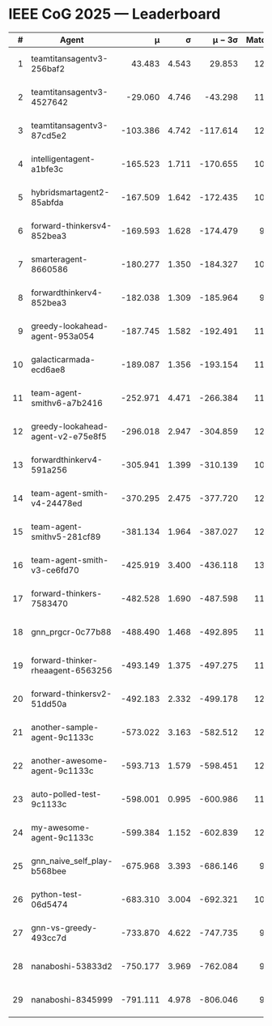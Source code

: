 # IEEE CoG 2025 — Leaderboard

| # | Agent | μ | σ | μ − 3σ | Matches | Updated |
|---:|---|---:|---:|---:|---:|---|
| 1 | teamtitansagentv3-256baf2 | 43.483 | 4.543 | 29.853 | 12240 | 2025-08-21 14:49 |
| 2 | teamtitansagentv3-4527642 | -29.060 | 4.746 | -43.298 | 11554 | 2025-08-21 14:49 |
| 3 | teamtitansagentv3-87cd5e2 | -103.386 | 4.742 | -117.614 | 12986 | 2025-08-21 14:49 |
| 4 | intelligentagent-a1bfe3c | -165.523 | 1.711 | -170.655 | 10049 | 2025-08-21 14:49 |
| 5 | hybridsmartagent2-85abfda | -167.509 | 1.642 | -172.435 | 10697 | 2025-08-21 14:49 |
| 6 | forward-thinkersv4-852bea3 | -169.593 | 1.628 | -174.479 | 9637 | 2025-08-21 14:49 |
| 7 | smarteragent-8660586 | -180.277 | 1.350 | -184.327 | 10507 | 2025-08-21 14:49 |
| 8 | forwardthinkerv4-852bea3 | -182.038 | 1.309 | -185.964 | 9630 | 2025-08-21 14:49 |
| 9 | greedy-lookahead-agent-953a054 | -187.745 | 1.582 | -192.491 | 11500 | 2025-08-21 14:49 |
| 10 | galacticarmada-ecd6ae8 | -189.087 | 1.356 | -193.154 | 11660 | 2025-08-21 14:49 |
| 11 | team-agent-smithv6-a7b2416 | -252.971 | 4.471 | -266.384 | 11740 | 2025-08-21 14:49 |
| 12 | greedy-lookahead-agent-v2-e75e8f5 | -296.018 | 2.947 | -304.859 | 12020 | 2025-08-21 14:49 |
| 13 | forwardthinkerv4-591a256 | -305.941 | 1.399 | -310.139 | 10202 | 2025-08-21 14:49 |
| 14 | team-agent-smith-v4-24478ed | -370.295 | 2.475 | -377.720 | 12602 | 2025-08-21 14:49 |
| 15 | team-agent-smithv5-281cf89 | -381.134 | 1.964 | -387.027 | 12460 | 2025-08-21 14:49 |
| 16 | team-agent-smith-v3-ce6fd70 | -425.919 | 3.400 | -436.118 | 13042 | 2025-08-21 14:49 |
| 17 | forward-thinkers-7583470 | -482.528 | 1.690 | -487.598 | 11340 | 2025-08-21 14:49 |
| 18 | gnn_prgcr-0c77b88 | -488.490 | 1.468 | -492.895 | 11190 | 2025-08-21 14:49 |
| 19 | forward-thinker-rheaagent-6563256 | -493.149 | 1.375 | -497.275 | 11538 | 2025-08-21 14:49 |
| 20 | forward-thinkersv2-51dd50a | -492.183 | 2.332 | -499.178 | 12018 | 2025-08-21 14:49 |
| 21 | another-sample-agent-9c1133c | -573.022 | 3.163 | -582.512 | 12040 | 2025-08-21 14:49 |
| 22 | another-awesome-agent-9c1133c | -593.713 | 1.579 | -598.451 | 12480 | 2025-08-21 14:49 |
| 23 | auto-polled-test-9c1133c | -598.001 | 0.995 | -600.986 | 11600 | 2025-08-21 14:49 |
| 24 | my-awesome-agent-9c1133c | -599.384 | 1.152 | -602.839 | 12080 | 2025-08-21 14:49 |
| 25 | gnn_naive_self_play-b568bee | -675.968 | 3.393 | -686.146 | 9800 | 2025-08-21 14:49 |
| 26 | python-test-06d5474 | -683.310 | 3.004 | -692.321 | 10020 | 2025-08-21 14:49 |
| 27 | gnn-vs-greedy-493cc7d | -733.870 | 4.622 | -747.735 | 9640 | 2025-08-21 14:49 |
| 28 | nanaboshi-53833d2 | -750.177 | 3.969 | -762.084 | 9360 | 2025-08-21 14:49 |
| 29 | nanaboshi-8345999 | -791.111 | 4.978 | -806.046 | 9970 | 2025-08-21 14:49 |
